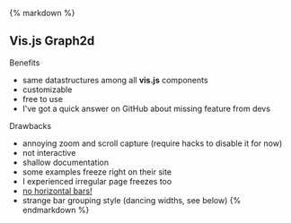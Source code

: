 {% markdown %}
## Vis.js Graph2d

Benefits

+ same datastructures among all **vis.js** components
+ customizable
+ free to use
+ I've got a quick answer on GitHub about missing feature from devs

Drawbacks

- annoying zoom and scroll capture (require hacks to disable it for now)
- not interactive
- shallow documentation
- some examples freeze right on their site
- I experienced irregular page freezes too
- <a href="https://github.com/almende/vis/issues/452">no horizontal bars!</a>
- strange bar grouping style (dancing widths, see below)
{% endmarkdown %}
